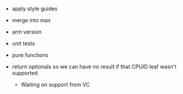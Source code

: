 * apply style guides
* merge into max
* arm version
* unit tests
* pure functions

* return optionals so we can have no result if that CPUID leaf wasn't supported
    * Waiting on support from VC